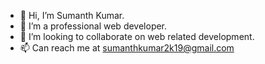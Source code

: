 - 👋 Hi, I’m Sumanth Kumar.
- 👀 I’m a professional web developer.
- 💞️ I’m looking to collaborate on web related development.
- 📫 Can reach me at sumanthkumar2k19@gmail.com

<!---
sumanthkumar1997/sumanthkumar1997 is a ✨ special ✨ repository because its `README.md` (this file) appears on your GitHub profile.
You can click the Preview link to take a look at your changes.
--->
